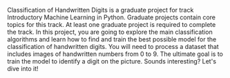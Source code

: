 Classification of Handwritten Digits is a graduate project for track Introductory Machine Learning in Python.
Graduate projects contain core topics for this track. At least one graduate project is required to complete the track.
In this project, you are going to explore the main classification algorithms and learn how to find and train the best possible model for the classification of handwritten digits. You will need to process a dataset that includes images of handwritten numbers from 0 to 9. The ultimate goal is to train the model to identify a digit on the picture. Sounds interesting? Let's dive into it!
